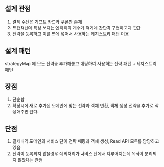 ## 설계 관점
1. 결제 수단은 기프트 카드와 쿠폰만 존재
2. 트랜잭션의 특성 보다는 엔티티의 개수가 적기에 간단히 구현하고자 판단
3. 전략을 등록하고 이를 맵에 넣어서 사용하는 레지스트리 패턴 이용

## 설계 패턴
strategyMap 에 모든 전략을 추가해놓고 매핑하여 사용하는 전략 패턴 + 레지스트리 패턴

## 장점
1. 단순함
2. 확장시에 새로 추가된 도메인에 맞는 전략과 객체 변환, 객체 생성 전략을 추가로 작성해주면 된다.

## 단점
1. 결제내역 도메인의 서비스 단이 전략 매핑과 객체 생성, Read API 모두를 담당하고 있음
2. 전략이 등록되지 않을경우 예외처리가 서비스 단에서 이루어지는데 목적이 분리되지 않았다는 관점